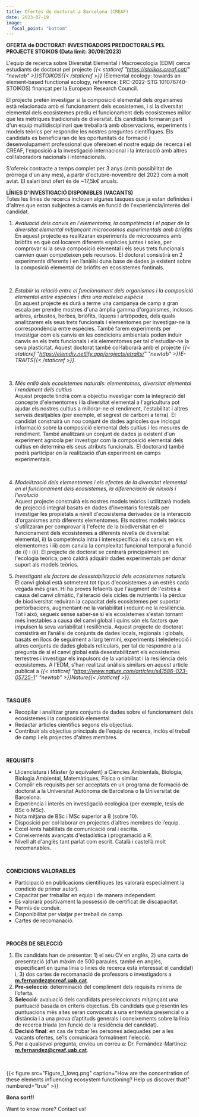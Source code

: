 ```yaml
---
title: Ofertes de doctorat a Barcelona (CREAF)
date: 2023-07-19
image:
  focal_point: "bottom"
---
```


**OFERTA de DOCTORAT: INVESTIGADORS PREDOCTORALS PEL PROJECTE STOIKOS (Data límit: 30/09/2023)**<br />
<!--more-->
L'equip de recerca sobre Diversitat Elemental i Macroecologia (EDM) cerca estudiants de doctorat pel projecte *{{< staticref "https://stoikos.creaf.cat/" "newtab" >}}STOIKOS{{< /staticref >}}* (Elemental ecology: towards an element-based functional ecology, reference: ERC-2022-STG 101076740-STOIKOS) finançat per la European Research Council.<br />

El projecte pretén investigar si la composició elemental dels organismes està relacionada amb el funcionament dels ecosistemes, i si la diversitat elemental dels ecosistemes prediu el funcionament dels ecosistemes millor que les mètriques tradicionals de diversitat. Els candidats formaran part d'un equip multidisciplinari que treballarà amb observacions, experiments i models teòrics per respondre les nostres preguntes científiques. Els candidats es beneficiaran de les oportunitats de formació i desenvolupament professional que ofereixen el nostre equip de recerca i el CREAF, l'exposició a la investigació internacional i la interacció amb altres col·laboradors nacionals i internacionals.<br />

S'ofereix contracte a temps complet per 3 anys (amb possibilitat de pròrroga d'un any més), a partir d'octubre-novembre del 2023 com a molt aviat. El salari brut ofert és de ~17,5k€ anuals.<br />

**LÍNIES D'INVESTIGACIÓ DISPONIBLES (VACANTS)**<br />
Totes les línies de recerca inclouen algunes tasques que ja estan definides i d'altres que estan subjectes a canvis en funció de l'experiència/interès del candidat.<br />

1. *Avaluació dels canvis en l'elementoma, la competència i el paper de la diversitat elemental mitjançant microcosmos experimentals amb briòfits*<br />
En aquest projecte es realitzaran experiments de microcosmos amb briòfits en què col·locarem diferents espècies juntes i soles, per comprovar si la seva composició elemental i els seus trets funcionals canvien quan competeixen pels recursos. El doctorat consistirà en 2 experiments diferents i en l’anàlisi duna base de dades ja existent sobre la composició elemental de briòfits en ecosistemes fontinals. <br />
<br />

2. *Establir la relació entre el funcionament dels organismes i la composició elemental entre espècies i dins una mateixa espècie*<br />
En aquest projecte es durà a terme una campanya de camp a gran escala per prendre mostres d'una àmplia gamma d'organismes, inclosos arbres, arbustos, herbes, briòfits, líquens i artròpodes, dels quals analitzarem els seus trets funcionals i elementomes per investigar-ne la correspondència entre espècies. També farem experiments per investigar com els canvis en les condicions ambientals poden induir canvis en els trets funcionals i els elementomes per tal d'estudiar-ne la seva plasticitat. Aquest doctorat també col·laborarà amb el projecte *{{< staticref "https://elemdiv.netlify.app/projects/etraits/" "newtab" >}}E-TRAITS{{< /staticref >}}*. <br />
<br />

3. *Més enllà dels ecosistemes naturals: elementomes, diversitat elemental i rendiment dels cultius*<br />
Aquest projecte tindrà com a objectiu investigar com la integració del concepte d'elementomes i la diversitat elemental a l'agricultura pot ajudar els nostres cultius a millorar-ne el rendiment, l'estabilitat i altres serveis desitjables (per exemple, el segrest de carboni a terra). El candidat construirà un nou conjunt de dades agrícoles que inclogui informació sobre la composició elemental dels cultius i les mesures de rendiment. També analitzarà un conjunt de dades ja existent d'un experiment agrícola per investigar com la composició elemental dels cultius en determina els seus atributs funcionals. El doctorand també podrà participar en la realització d’un experiment en camps experimentals.<br />
<br />

4. *Modelització dels elementomes i els efectes de la diversitat elemental en el funcionament dels ecosistemes, la diferenciació de nínxols i l'evolució*<br />
Aquest projecte construirà els nostres models teòrics i utilitzarà models de projecció integral basats en dades d'inventaris forestals per investigar les propietats a nivell d'ecosistema derivades de la interacció d'organismes amb diferents elementomes. Els nostres models teòrics s'utilitzaran per comprovar i) l'efecte de la biodiversitat en el funcionament dels ecosistemes a diferents nivells de diversitat elemental, ii) la competència intra i interespecífica i els canvis en els elementomes i iii) com canvia la complexitat funcional temporal a funció de (i) i (ii). El projecte de doctorat se centrarà principalment en l'ecologia teòrica, però caldrà adquirir dades experimentals per donar suport als models teòrics.<br />

5. *Investigant els factors de desestabilització dels ecosistemes naturals*<br />
El canvi global està sotmetent tot tipus d'ecosistemes a un estrès cada vegada més gran. Hi ha proves fefaents que l'augment de l'estrès a causa del canvi climàtic, l'alteració dels cicles de nutrients i la pèrdua de biodiversitat reduiran la capacitat dels ecosistemes per suportar pertorbacions, augmentant-ne la variabilitat i reduint-ne la resiliència. Tot i això, segueix sense saber-se si els ecosistemes s'estan tornant més inestables a causa del canvi global i quins són els factors que impulsen la seva variabilitat i resiliència. Aquest projecte de doctorat consistirà en l’anàlisi de conjunts de dades locals, regionals i globals, basats en llocs de seguiment a llarg termini, experiments i teledetecció i altres conjunts de dades globals reticulars, per tal de respondre a la pregunta de si el canvi global està desestabilitzant els ecosistemes terrestres i investigar els impulsors de la variabilitat i la resiliència dels ecosistemes. A l'EDM, s'han realitzat anàlisis similars en aquest article publicat a *{{< staticref "https://www.nature.com/articles/s41586-023-05725-1" "newtab" >}}Nature{{< /staticref >}}*.  <br />
<br />

<!--more-->
**TASQUES**<br />
-	Recopilar i analitzar grans conjunts de dades sobre el funcionament dels ecosistemes i la composició elemental.<br />
-	Redactar articles científics segons els objectius.<br />
-	Contribuir als objectius principals de l'equip de recerca, inclòs el treball de camp i els projectes d'altres membres.<br />
<br />

**REQUISITS**<br />
-	Llicenciatura i Màster (o equivalent) a Ciències Ambientals, Biologia, Biologia Ambiental, Matemàtiques, Física o similar.<br />
-	Complir els requisits per ser acceptats en un programa de formació de doctorat a la Universitat Autònoma de Barcelona o la Universitat de Barcelona.<br />
-	Experiència i interès en investigació ecològica (per exemple, tesis de BSc o MSc).<br />
-	Nota mitjana de BSc i MSc superior a 8 (sobre 10).<br />
-	Disposició per col·laborar en projectes d’altres membres de l’equip.<br />
-	Excel·lents habilitats de comunicació oral i escrita.<br />
-	Coneixements avançats d'estadística i programació a R.<br />
-	Nivell alt d'anglès tant parlat com escrit. Català i castellà molt recomanables.<br />
<br />

**CONDICIONS VALORABLES**<br />
-	Participació en publicacions científiques (es valorarà especialment la condició de primer autor).<br />
-	Capacitat per treballar en equip i de manera independent.<br />
-	Es valorarà positivament la possessió de certificat de discapacitat.<br />
-	Permís de conduir. <br />
-	Disponibilitat per viatjar per treball de camp. <br />
-	Cartes de recomanació.<br />
<br />

**PROCÉS DE SELECCIÓ**<br />
1.	Els candidats han de presentar: 1) el seu CV en anglès, 2) una carta de presentació (d'un màxim de 500 paraules, també en anglès, especificant en quina línia o línies de recerca està interessat el candidat) i, 3) dos cartes de recomanació de professors o investigadors a **m.fernandez@creaf.uab.cat**.<br />
2.	**Pre-selecció**: determinació del compliment dels requisits mínims de l’oferta.<br />
3.	**Selecció**: avaluació dels candidats preseleccionats mitjançant una puntuació basada en criteris objectius. Els candidats que presentin les puntuacions més altes seran convocats a una entrevista presencial o a distància i a una prova d’aptituds generals i coneixements sobre la línia de recerca triada (en funció de la residència del candidat).<br />
4.	**Decisió final**: en cas de trobar les persones adequades per a les vacants ofertes, se'ls comunicarà formalment l'elecció.<br />
5.	Per a qualsevol pregunta, envieu un correu a: Dr. Fernández-Martínez: **m.fernandez@creaf.uab.cat**.<br />
<br />


<!--more-->

{{< figure src="Figure_1_lowq.png" caption="How are the concentration of these elements influencing ecosystem functioning? Help us discover that!" numbered="true" >}}


<!--more-->
**Bona sort!!**
<!--more-->
Want to know more? Contact us!
